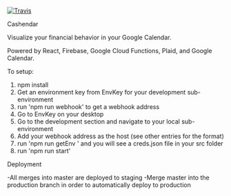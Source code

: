 [![Travis](https://travis-ci.org/separatedconcerns/cashendar-web.svg?branch=master)](https://travis-ci.org/separatedconcerns/cashendar-web)

Cashendar

Visualize your financial behavior in your Google Calendar.

Powered by React, Firebase, Google Cloud Functions, Plaid, and Google Calendar.


To setup:

1) npm install
1) Get an environment key from EnvKey for your development sub-environment
1) run 'npm run webhook' to get a webhook address
1) Go to EnvKey on your desktop
1) Go to the development section and navigate to your local sub-environment
1) Add your webhook address as the host (see other entries for the format)
1) run 'npm run getEnv <the key you got in the previous step>' and you will see a creds.json file in your src folder
1) run 'npm run start'

Deployment

-All merges into master are deployed to staging
-Merge master into the production branch in order to automatically deploy to production
